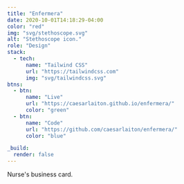 ```yaml
---
title: "Enfermera"
date: 2020-10-01T14:18:29-04:00
color: "red"
img: "svg/stethoscope.svg"
alt: "Stethoscope icon."
role: "Design"
stack:
  - tech:
      name: "Tailwind CSS"
      url: "https://tailwindcss.com"
      img: "svg/tailwindcss.svg"
btns:
  - btn:
      name: "Live"
      url: "https://caesarlaiton.github.io/enfermera/"
      color: "green"
  - btn:
      name: "Code"
      url: "https://github.com/caesarlaiton/enfermera/"
      color: "blue"

_build:
  render: false
---
```

Nurse's business card.
